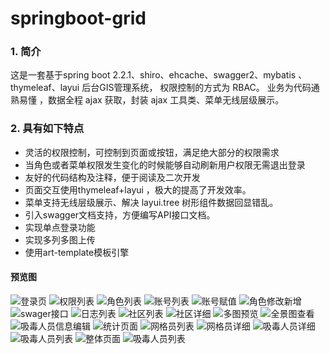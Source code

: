 # springboot-grid
### 1. 简介
这是一套基于spring boot 2.2.1、shiro、ehcache、swagger2、mybatis 、thymeleaf、layui 后台GIS管理系统， 权限控制的方式为 RBAC。
业务为代码通熟易懂 ，数据全程 ajax 获取，封装 ajax 工具类、菜单无线层级展示。

### 2. 具有如下特点
* 灵活的权限控制，可控制到页面或按钮，满足绝大部分的权限需求
* 当角色或者菜单权限发生变化的时候能够自动刷新用户权限无需退出登录
* 友好的代码结构及注释，便于阅读及二次开发
* 页面交互使用thymeleaf+layui ，极大的提高了开发效率。
* 菜单支持无线层级展示、解决 layui.tree 树形组件数据回显错乱。
* 引入swagger文档支持，方便编写API接口文档。
* 实现单点登录功能
* 实现多列多图上传
* 使用art-template模板引擎

#### 预览图
![登录页](http://gridpic.tsing-tec.com/a6d71260-2348-4f59-ac10-e5596024dd8a)
![权限列表](http://gridpic.tsing-tec.com/a8c332a0-8c56-48da-a8f0-0ac8ed1e8ec3)
![角色列表](http://gridpic.tsing-tec.com/e972f475-17a4-4aac-98b5-a0347a484bc7)
![账号列表](http://gridpic.tsing-tec.com/4acc5883-db1c-41c8-b443-869eae603d73)
![账号赋值](http://gridpic.tsing-tec.com/fb354664-ccad-4fb2-ae6e-d7ff1f0d0f25)
![角色修改新增](http://gridpic.tsing-tec.com/0fd43962-83be-4226-a1f7-888bbe53f702)
![swager接口](http://gridpic.tsing-tec.com/57ac8f30-a065-4bb9-aadd-cddbb69aaf90)
![日志列表](http://gridpic.tsing-tec.com/ce813a13-b731-4bf5-b4c1-39184d5fb402)
![社区列表](http://gridpic.tsing-tec.com/0ef9881e-18f9-4527-a5a2-0991339fd955)
![社区详细](http://gridpic.tsing-tec.com/6dbf0f73-f76a-4263-be89-82fc52c995d4)
![多图预览](http://gridpic.tsing-tec.com/457ec170-e718-491d-ac16-2aad66b5fcf2)
![全景图查看](http://gridpic.tsing-tec.com/7a024d4b-9bb0-4f4b-9741-3a71b86a9888)
![吸毒人员信息编辑](http://gridpic.tsing-tec.com/9b8728d3-18a6-4dca-8b56-487882d5cbd6)
![统计页面](http://gridpic.tsing-tec.com/1820e7f6-e9bd-47ff-851e-24a4cd6ccdc7)
![网格员列表](http://gridpic.tsing-tec.com/828ddbbf-798a-45fe-a7ad-fc6b2b72ae2d)
![网格员详细](http://gridpic.tsing-tec.com/bd41aa51-e1ca-48bf-98db-149d1480b699)
![吸毒人员详细](http://gridpic.tsing-tec.com/64f6e099-0ddd-4e6a-8bcf-966a4e9947e4)
![吸毒人员列表](http://gridpic.tsing-tec.com/781dea6d-986d-4ac4-bc85-d78173fd732f)
![整体页面](http://gridpic.tsing-tec.com/590bf415-95bf-4e3f-b605-166283fd0370)
![吸毒人员列表](http://gridpic.tsing-tec.com/9f68d462-b6bc-4695-a7fe-f59a3a1a380f)

